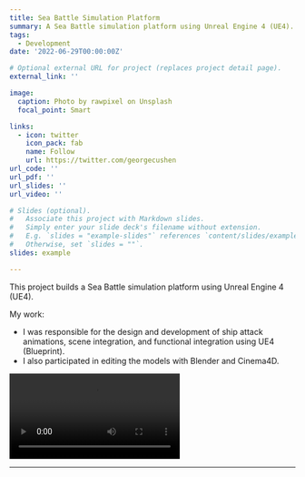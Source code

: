 ```yaml
---
title: Sea Battle Simulation Platform
summary: A Sea Battle simulation platform using Unreal Engine 4 (UE4).
tags:
  - Development
date: '2022-06-29T00:00:00Z'

# Optional external URL for project (replaces project detail page).
external_link: ''

image:
  caption: Photo by rawpixel on Unsplash
  focal_point: Smart

links:
  - icon: twitter
    icon_pack: fab
    name: Follow
    url: https://twitter.com/georgecushen
url_code: ''
url_pdf: ''
url_slides: ''
url_video: ''

# Slides (optional).
#   Associate this project with Markdown slides.
#   Simply enter your slide deck's filename without extension.
#   E.g. `slides = "example-slides"` references `content/slides/example-slides.md`.
#   Otherwise, set `slides = ""`.
slides: example

---
```


This project builds a Sea Battle simulation platform using Unreal Engine 4 (UE4).

My work:
- I was responsible for the design and development of ship attack animations, scene integration, and functional integration using UE4 (Blueprint). 
- I also participated in editing the models with Blender and Cinema4D.

<video src="UE4.mp4" controls title="!\[Alt text\](UI/Dark.png) !\[Alt text\](UI/Light.png)"></video>

---

